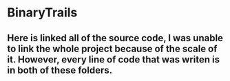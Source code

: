 # BinaryTrails

## Here is linked all of the source code, I was unable to link the whole project because of the scale of it. However, every line of code that was writen is in both of these folders.
